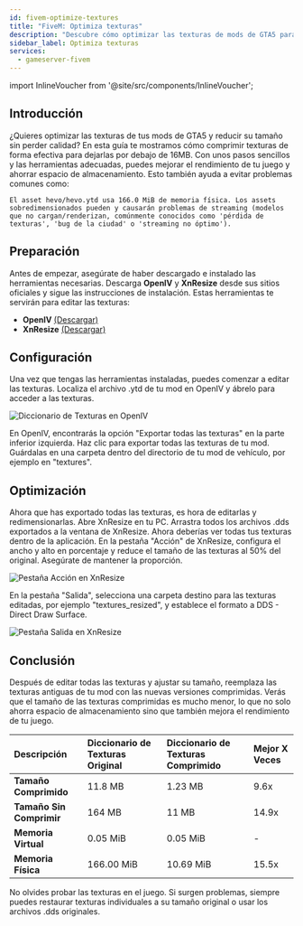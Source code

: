 ```yaml
---
id: fivem-optimize-textures
title: "FiveM: Optimiza texturas"
description: "Descubre cómo optimizar las texturas de mods de GTA5 para reducir su tamaño y mejorar el rendimiento del juego → Aprende más ahora"
sidebar_label: Optimiza texturas
services:
  - gameserver-fivem
---
```


import InlineVoucher from '@site/src/components/InlineVoucher';

## Introducción
¿Quieres optimizar las texturas de tus mods de GTA5 y reducir su tamaño sin perder calidad? En esta guía te mostramos cómo comprimir texturas de forma efectiva para dejarlas por debajo de 16MB. Con unos pasos sencillos y las herramientas adecuadas, puedes mejorar el rendimiento de tu juego y ahorrar espacio de almacenamiento. Esto también ayuda a evitar problemas comunes como:

```
El asset hevo/hevo.ytd usa 166.0 MiB de memoria física. Los assets sobredimensionados pueden y causarán problemas de streaming (modelos que no cargan/renderizan, comúnmente conocidos como 'pérdida de texturas', 'bug de la ciudad' o 'streaming no óptimo').
```

<InlineVoucher />


## Preparación

Antes de empezar, asegúrate de haber descargado e instalado las herramientas necesarias. Descarga **OpenIV** y **XnResize** desde sus sitios oficiales y sigue las instrucciones de instalación. Estas herramientas te servirán para editar las texturas:

- **OpenIV**  [(Descargar)](https://openiv.com/)
- **XnResize** [(Descargar)](https://www.xnview.com/en/xnresize/#downloads)



## Configuración
Una vez que tengas las herramientas instaladas, puedes comenzar a editar las texturas. Localiza el archivo .ytd de tu mod en OpenIV y ábrelo para acceder a las texturas. 

![Diccionario de Texturas en OpenIV](https://screensaver01.zap-hosting.com/index.php/s/K879XfYoR4sqN6d/preview) 

En OpenIV, encontrarás la opción "Exportar todas las texturas" en la parte inferior izquierda. Haz clic para exportar todas las texturas de tu mod. Guárdalas en una carpeta dentro del directorio de tu mod de vehículo, por ejemplo en "textures". 



## Optimización

Ahora que has exportado todas las texturas, es hora de editarlas y redimensionarlas. Abre XnResize en tu PC. Arrastra todos los archivos .dds exportados a la ventana de XnResize. Ahora deberías ver todas tus texturas dentro de la aplicación. En la pestaña "Acción" de XnResize, configura el ancho y alto en porcentaje y reduce el tamaño de las texturas al 50% del original. Asegúrate de mantener la proporción.

![Pestaña Acción en XnResize](https://screensaver01.zap-hosting.com/index.php/s/sQMq7goPYDb89cM/preview)



En la pestaña "Salida", selecciona una carpeta destino para las texturas editadas, por ejemplo "textures_resized", y establece el formato a DDS - Direct Draw Surface.

![Pestaña Salida en XnResize](https://screensaver01.zap-hosting.com/index.php/s/Do927b2WQsYTszN/preview)



## Conclusión
Después de editar todas las texturas y ajustar su tamaño, reemplaza las texturas antiguas de tu mod con las nuevas versiones comprimidas. Verás que el tamaño de las texturas comprimidas es mucho menor, lo que no solo ahorra espacio de almacenamiento sino que también mejora el rendimiento de tu juego. 

| **Descripción**            | **Diccionario de Texturas Original** | Diccionario de Texturas Comprimido | Mejor X Veces     |
| :-------------------------- | :---------------------------------- | :-------------------------------- | :----------------- |
| **Tamaño Comprimido**       | 11.8 MB                            | 1.23 MB                           | 9.6x               |
| **Tamaño Sin Comprimir**    | 164 MB                            | 11 MB                            | 14.9x              |
| **Memoria Virtual**         | 0.05 MiB                          | 0.05 MiB                         | -                  |
| **Memoria Física**          | 166.00 MiB                        | 10.69 MiB                       | 15.5x              |

No olvides probar las texturas en el juego. Si surgen problemas, siempre puedes restaurar texturas individuales a su tamaño original o usar los archivos .dds originales.

<InlineVoucher />